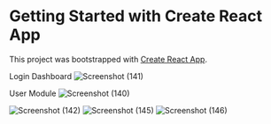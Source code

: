 # Getting Started with Create React App

This project was bootstrapped with [Create React App](https://github.com/facebook/create-react-app).

Login Dashboard
![Screenshot (141)](https://github.com/kunalBari5557/MERN_Project_Frontend/assets/96560938/923f76da-7c28-40b3-8187-278acb174d76)

User Module
![Screenshot (140)](https://github.com/kunalBari5557/MERN_Project_Frontend/assets/96560938/6d6d836f-368e-469d-99e0-a3a291ace0ae)


![Screenshot (142)](https://github.com/kunalBari5557/MERN_Project_Frontend/assets/96560938/3fcda558-0c86-458d-af95-e5f1b2421bdd)
![Screenshot (145)](https://github.com/kunalBari5557/MERN_Project_Frontend/assets/96560938/0c6e93cc-ba7c-4ab2-8c72-42ec348b2d80)
![Screenshot (146)](https://github.com/kunalBari5557/MERN_Project_Frontend/assets/96560938/c94c4219-3f7a-4069-bbce-d12823ee08b9)
